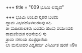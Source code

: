 +++
title = "009 ಭೂಮಿ ಲಮ್ಬದ"

+++
ಭೂಮಿ ಲಂಬದ ನೃಪರ ಬಲದು  
ದ್ದಾಮ ವಿಭವದೊಳಸುರರಿಪು ಸಹಿ  
ತೀ ಮಹೀಪಾಲಕರು ಬಂದರು ಹಲವು ಪಯಣದಲಿ  
ರಾಮಣೀಯಕ ರಚನೆಯಲಿ ಸು  
ತ್ರಾಮ ನಗರಿಯ ಸೂತ್ರಧಾರೆಯ   
ಲಾ ಮನೋಹರ ವಿಶ್ವಕರ್ಮ ವಿನಿರ್ಮಿತ ಪುರಕೆ ॥9॥